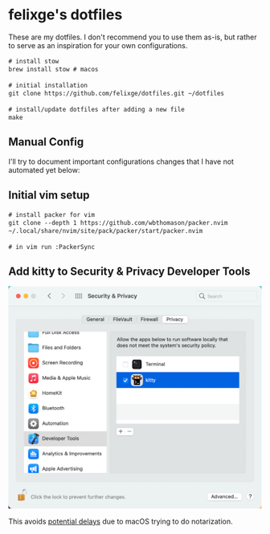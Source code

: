 # felixge's dotfiles

These are my dotfiles. I don't recommend you to use them as-is, but rather to serve as an inspiration for your own configurations.

```
# install stow
brew install stow # macos

# initial installation
git clone https://github.com/felixge/dotfiles.git ~/dotfiles

# install/update dotfiles after adding a new file
make
```

## Manual Config

I'll try to document important configurations changes that I have not automated yet below:

## Initial vim setup

```
# install packer for vim
git clone --depth 1 https://github.com/wbthomason/packer.nvim ~/.local/share/nvim/site/pack/packer/start/packer.nvim

# in vim run :PackerSync
```

## Add kitty to Security & Privacy Developer Tools

![](./kitty-dev-tools.png)

This avoids [potential delays](https://sigpipe.macromates.com/2020/macos-catalina-slow-by-design/) due to macOS trying to do notarization.
